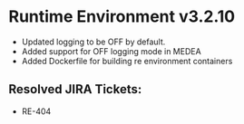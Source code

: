 # Runtime Environment v3.2.10
* Updated logging to be OFF by default.
* Added support for OFF logging mode in MEDEA
* Added Dockerfile for building re environment containers

## Resolved JIRA Tickets:
* RE-404
